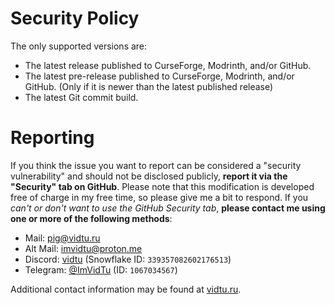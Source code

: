 # Security Policy

The only supported versions are:

- The latest release published to CurseForge, Modrinth, and/or GitHub.
- The latest pre-release published to CurseForge, Modrinth, and/or GitHub.
  (Only if it is newer than the latest published release)
- The latest Git commit build.

# Reporting

If you think the issue you want to report can be considered a "security vulnerability" and should not be disclosed
publicly, **report it via the "Security" tab on GitHub**. Please note that this modification is developed free of charge
in my free time, so please give me a bit to respond. If you *can't or don't want to use the GitHub Security tab*,
__please contact me using one or more of the following methods__:

- Mail: [pig@vidtu.ru](mailto:pig@vidtu.ru)
- Alt Mail: [imvidtu@proton.me](mailto:imvidtu@proton.me)
- Discord: [vidtu](https://discord.com/users/339357082602176513) (Snowflake ID: `339357082602176513`)
- Telegram: [@ImVidTu](https://t.me/ImVidTu) (ID: `1067034567`)

Additional contact information may be found at [vidtu.ru](https://vidtu.ru).
